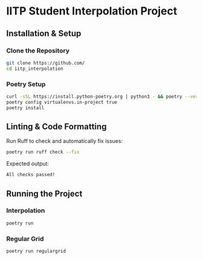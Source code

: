 # IITP Student Interpolation Project  

## Installation & Setup

### Clone the Repository  
```sh
git clone https://github.com/ 
cd iitp_interpolation  
```

### Poetry Setup 
```sh
curl -sSL https://install.python-poetry.org | python3 - && poetry --version  
poetry config virtualenvs.in-project true  
poetry install  
```

## Linting & Code Formatting
Run Ruff to check and automatically fix issues:  
```sh
poetry run ruff check --fix  
```
Expected output:  
```sh
All checks passed!  
```

## Running the Project


### Interpolation  
```sh
poetry run 
```

### Regular Grid  
```sh
poetry run regulargrid  
```
